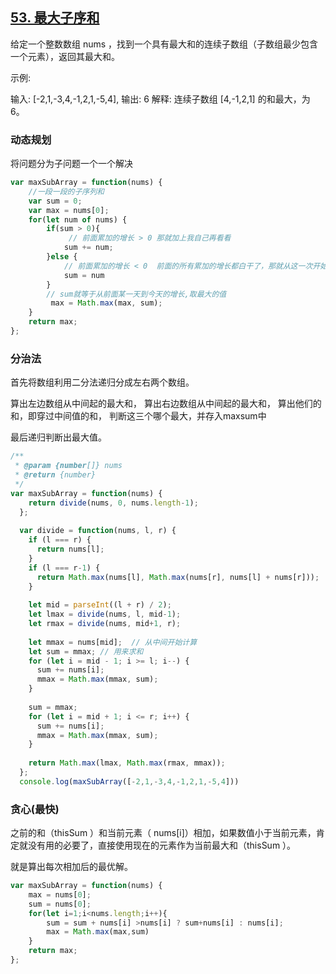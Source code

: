 ## [53. 最大子序和](https://leetcode-cn.com/problems/maximum-subarray/)

给定一个整数数组 nums ，找到一个具有最大和的连续子数组（子数组最少包含一个元素），返回其最大和。

示例:

输入: [-2,1,-3,4,-1,2,1,-5,4],
输出: 6
解释: 连续子数组 [4,-1,2,1] 的和最大，为 6。

### 动态规划

将问题分为子问题一个一个解决

```js
var maxSubArray = function(nums) {
    //一段一段的子序列和
    var sum = 0;
    var max = nums[0];
    for(let num of nums) {
        if(sum > 0){
             // 前面累加的增长 > 0 那就加上我自己再看看
            sum += num;
        }else {
            // 前面累加的增长 < 0  前面的所有累加的增长都白干了，那就从这一次开始看后面的吧
            sum = num
        }
        // sum就等于从前面某一天到今天的增长,取最大的值
         max = Math.max(max, sum);
    } 
    return max;
};
```

### 分治法

首先将数组利用二分法递归分成左右两个数组。

算出左边数组从中间起的最大和，
算出右边数组从中间起的最大和，
算出他们的和，即穿过中间值的和，
判断这三个哪个最大，并存入maxsum中

最后递归判断出最大值。

```js
/**
 * @param {number[]} nums
 * @return {number}
 */
var maxSubArray = function(nums) {
    return divide(nums, 0, nums.length-1);
  };
   
  var divide = function(nums, l, r) {
    if (l === r) {
      return nums[l];
    }
    if (l === r-1) {
      return Math.max(nums[l], Math.max(nums[r], nums[l] + nums[r]));
    }
    
    let mid = parseInt((l + r) / 2);
    let lmax = divide(nums, l, mid-1);
    let rmax = divide(nums, mid+1, r);
    
    let mmax = nums[mid];  // 从中间开始计算
    let sum = mmax; // 用来求和
    for (let i = mid - 1; i >= l; i--) {
      sum += nums[i];
      mmax = Math.max(mmax, sum);
    }
    
    sum = mmax;
    for (let i = mid + 1; i <= r; i++) {
      sum += nums[i];
      mmax = Math.max(mmax, sum);
    }
    
    return Math.max(lmax, Math.max(rmax, mmax));
  };
  console.log(maxSubArray([-2,1,-3,4,-1,2,1,-5,4]))
```

### 贪心(最快)

之前的和（thisSum ）和当前元素（ nums[i]）相加，如果数值小于当前元素，肯定就没有用的必要了，直接使用现在的元素作为当前最大和（thisSum ）。

就是算出每次相加后的最优解。

```js
var maxSubArray = function(nums) {
    max = nums[0];
    sum = nums[0];
    for(let i=1;i<nums.length;i++){
        sum = sum + nums[i] >nums[i] ? sum+nums[i] : nums[i];
        max = Math.max(max,sum)
    }
    return max;
};
```

